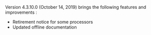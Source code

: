 Version 4.3.10.0 (October 14, 2019) brings the following features and improvements :

* Retirement notice for some processors
* Updated offline documentation